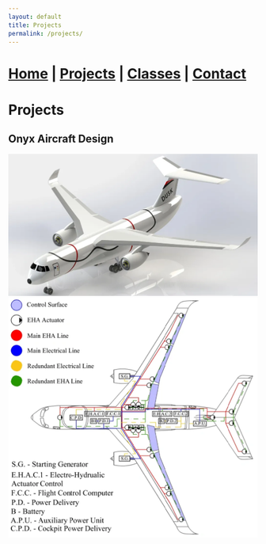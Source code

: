 ```yaml
---
layout: default
title: Projects
permalink: /projects/
---
```

# [Home](/) | [Projects](/projects/) | [Classes](/classes/) | [Contact](/contact/)
# Projects
## Onyx Aircraft Design

![OnyxIso](/assets/OnyxIso.webp)
![OnyxElectrical](/assets/OnyxElectrical.webp)

